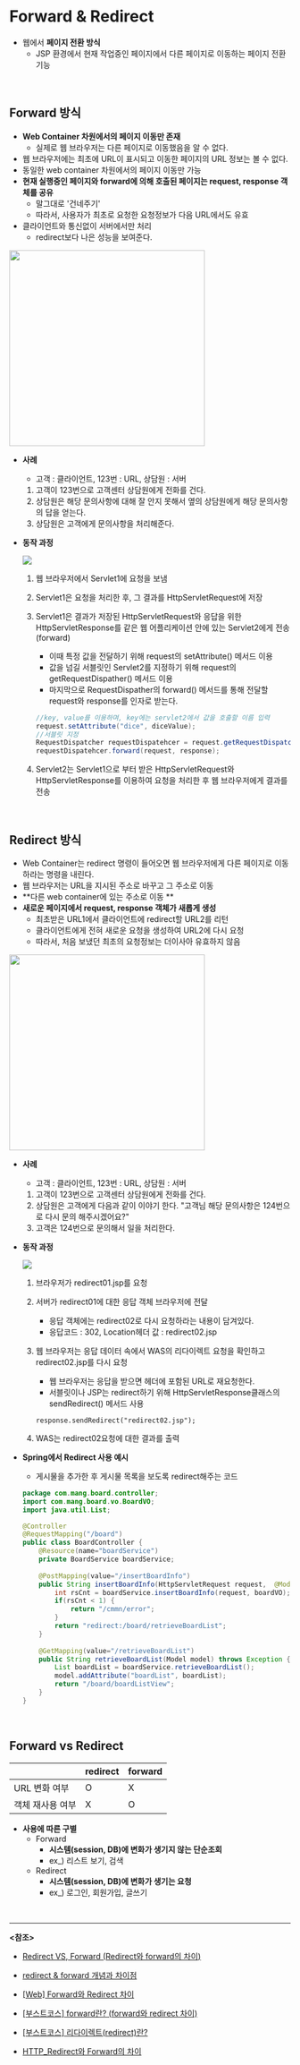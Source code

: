 # Forward & Redirect

- 웹에서 **페이지 전환 방식**
  - JSP 환경에서 현재 작업중인 페이지에서 다른 페이지로 이동하는 페이지 전환기능

<br>

## Forward 방식

- **Web Container 차원에서의 페이지 이동만 존재**
  - 실제로 웹 브라우저는 다른 페이지로 이동했음을 알 수 없다.
- 웹 브라우저에는 최초에 URL이 표시되고 이동한 페이지의 URL 정보는 볼 수 없다.
- 동일한 web container 차원에서의 페이지 이동만 가능
- **현재 실행중인 페이지와 forward에 의해 호출된 페이지는 request, response 객체를 공유**
  - 말그대로 '건네주기'
  - 따라서, 사용자가 최초로 요청한 요청정보가 다음 URL에서도 유효
- 클라이언트와 통신없이 서버에서만 처리
  - redirect보다 나은 성능을 보여준다.

<img src="https://img1.daumcdn.net/thumb/R1280x0/?scode=mtistory2&fname=https%3A%2F%2Fblog.kakaocdn.net%2Fdn%2Fb9U3fY%2FbtqyeoHglrc%2Fl6VDZbutBoO49LXwQEf8D1%2Fimg.png" height=350>

- **사례**

  - 고객 : 클라이언트, 123번 : URL, 상담원 : 서버

  1. 고객이 123번으로 고객센터 상담원에게 전화를 건다.
  2. 상담원은 해당 문의사항에 대해 잘 안지 못해서 옆의 상담원에게 해당 문의사항의 답을 얻는다.
  3. 상담원은 고객에게 문의사항을 처리해준다.

- **동작 과정**

  <img src="https://t1.daumcdn.net/cfile/tistory/9964974A5D510DA10B">

  1. 웹 브라우저에서 Servlet1에 요청을 보냄

  2. Servlet1은 요청을 처리한 후, 그 결과를 HttpServletRequest에 저장

  3. Servlet1은 결과가 저장된 HttpServletRequest와 응답을 위한 HttpServletResponse를 같은 웹 어플리케이션 안에 있는 Servlet2에게 전송(forward)

     - 이때 특정 값을 전달하기 위해 request의 setAttribute() 메서드 이용
     - 값을 넘길 서블릿인 Servlet2를 지정하기 위해 request의 getRequestDispather() 메서드 이용
     - 마지막으로 RequestDispather의 forward() 메서드를 통해 전달할 request와 response를 인자로 받는다.

     ~~~java
     //key, value를 이용하며, key에는 servlet2에서 값을 호출할 이름 입력
     request.setAttribute("dice", diceValue);
     //서블릿 지정
     RequestDispatcher requestDispatehcer = request.getRequestDispatcher("/next");
     requestDispatehcer.forward(request, response);
     ~~~

  4. Servlet2는 Servlet1으로 부터 받은 HttpServletRequest와 HttpServletResponse를 이용하여 요청을 처리한 후 웹 브라우저에게 결과를 전송

<br>

## Redirect 방식

- Web Container는 redirect 명령이 들어오면 웹 브라우저에게 다른 페이지로 이동하라는 명령을 내린다.
- 웹 브라우저는 URL을 지시된 주소로 바꾸고 그 주소로 이동
- **다른 web container에 있는 주소로 이동 **
- **새로운 페이지에서 request, response 객체가 새롭게 생성**
  - 최초받은 URL1에서 클라이언트에 redirect할 URL2를 리턴
  - 클라이언트에게 전혀 새로운 요청을 생성하여 URL2에 다시 요청
  - 따라서, 처음 보냈던 최초의 요청정보는 더이사아 유효하지 않음

<img src="https://img1.daumcdn.net/thumb/R1280x0/?scode=mtistory2&fname=https%3A%2F%2Fblog.kakaocdn.net%2Fdn%2FF3O4A%2FbtqydA2GDYr%2FtgFznDMjbIe9YK2buOruvK%2Fimg.png" height=350>

 

- **사례**

  - 고객 : 클라이언트, 123번 : URL, 상담원 : 서버

  1. 고객이 123번으로 고객센터 상담원에게 전화를 건다.
  2. 상담원은 고객에게 다음과 같이 이야기 한다. "고객님 해당 문의사항은 124번으로 다시 문의 해주시겠어요?"
  3. 고객은 124번으로 문의해서 일을 처리한다.

- **동작 과정**

  <img src="https://img1.daumcdn.net/thumb/R1280x0/?scode=mtistory2&fname=https%3A%2F%2Fblog.kakaocdn.net%2Fdn%2FdyfZbw%2FbtqCkP2O1vU%2FbuwzgkaPukjmloawGOMNUK%2Fimg.png">

  1. 브라우저가 redirect01.jsp를 요청

  2. 서버가 redirect01에 대한 응답 객체 브라우저에 전달

     - 응답 객체에는 redirect02로 다시 요청하라는 내용이 담겨있다.
     - 응답코드 : 302, Location헤더 값 : redirect02.jsp

  3. 웹 브라우저는 응답 데이터 속에서 WAS의 리다이렉트 요청을 확인하고 redirect02.jsp를 다시 요청

     - 웹 브라우저는 응답을 받으면 헤더에 포함된 URL로 재요청한다.
     - 서블릿이나 JSP는 redirect하기 위해 HttpServletResponse클래스의 sendRedirect() 메서드 사용

     ~~~
     response.sendRedirect("redirect02.jsp");
     ~~~

  4. WAS는 redirect02요청에 대한 결과를 출력 

- **Spring에서 Redirect 사용 예시**

  - 게시물을 추가한 후 게시물 목록을 보도록 redirect해주는 코드

  ~~~java
  package com.mang.board.controller;
  import com.mang.board.vo.BoardVO;
  import java.util.List;
  
  @Controller 
  @RequestMapping("/board") 
  public class BoardController { 
      @Resource(name="boardService") 
      private BoardService boardService; 
      
      @PostMapping(value="/insertBoardInfo") 
      public String insertBoardInfo(HttpServletRequest request,  @ModelAttribute BoardVO boardVO) throws Exception{ 
          int rsCnt = boardService.insertBoardInfo(request, boardVO); 
          if(rsCnt < 1) { 
              return "/cmmn/error"; 
          }
          return "redirect:/board/retrieveBoardList"; 
      } 
      
      @GetMapping(value="/retrieveBoardList")
      public String retrieveBoardList(Model model) throws Exception {
          List boardList = boardService.retrieveBoardList(); 
          model.addAttribute("boardList", boardList);
          return "/board/boardListView"; 
      }
  }
  ~~~

  

<BR>

## Forward vs Redirect

|                  | redirect | forward |
| ---------------- | -------- | ------- |
| URL 변화 여부    | O        | X       |
| 객체 재사용 여부 | X        | O       |

- **사용에 따른 구별**
  - Forward 
    - **시스템(session, DB)에 변화가 생기지 않는 단순조회**
    - ex_) 리스트 보기, 검색
  - Redirect
    - **시스템(session, DB)에 변화가 생기는 요청**
    - ex_) 로그인, 회원가입, 글쓰기

<br>

----------

**<참조>**

- [Redirect VS, Forward (Redirect와 forward의 차이)](https://doublesprogramming.tistory.com/63)
- [redirect & forward 개념과 차이점](https://goodncuteman.tistory.com/58)
- [[Web] Forward와 Redirect 차이](https://mangkyu.tistory.com/51)

- [[부스트코스] forward란? (forward와 redirect 차이)](https://bellog.tistory.com/80)
- [[부스트코스] 리다이렉트(redirect)란?](https://bellog.tistory.com/79?category=911042)

- [HTTP_Redirect와 Forward의 차이](https://velog.io/@denmark-choco/HTTPRedirect%EC%99%80-Forward%EC%9D%98-%EC%B0%A8%EC%9D%B4)